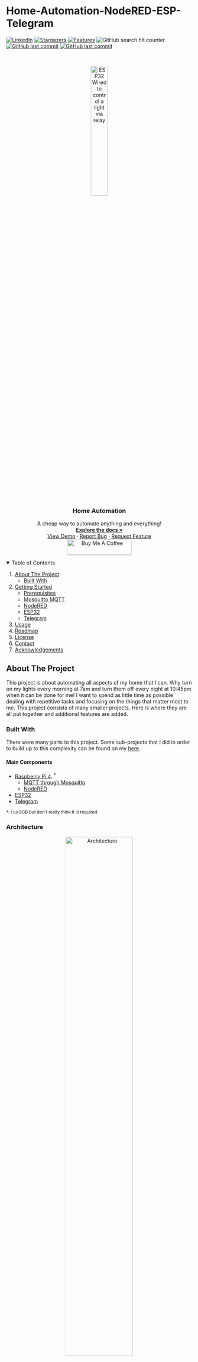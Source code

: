 # Home-Automation-NodeRED-ESP-Telegram
<!-- PROJECT SHIELDS -->
<!--[![Contributors][contributors-shield]][contributors-url]-->
<!--[![Forks][forks-shield]][forks-url]-->
<!--[![MIT License][license-shield]][license-url]-->
<!--![GitHub search hit counter](https://img.shields.io/github/search/Alextros00/Home-Automation-NodeRED-ESP-Telegram/hit?style=for-the-badge)-->
[![LinkedIn][linkedin-shield]][linkedin-url]
[![Stargazers][stars-shield]][stars-url]
[![Features][issues-shield]][issues-url]
![GitHub search hit counter](https://img.shields.io/github/search/Alextros00/Home-Automation-NodeRED-ESP-Telegram/goto?style=for-the-badge)
[![GitHub last commit](https://img.shields.io/github/last-commit/Alextros00/Home-Automation-NodeRED-ESP-Telegram?style=for-the-badge)](https://github.com/Alextros00/Home-Automation-NodeRED-ESP-Telegram)
[![GitHub last commit](https://img.shields.io/badge/MyProjects-Website-red?style=for-the-badge)](https://alextros00.wixsite.com/alex-trostle)

<!-- PROJECT LOGO -->
<br />
<p align="center">
  <a href="https://github.com/Alextros00/Home-Automation-NodeRED-ESP-Telegram">
    <img src="images/ESP32_RelayControl_Hardware.jpg" alt="ESP32 Wired to control a light via relay" width="30%" height="30%">
  </a>
  <h3 align="center">Home Automation</h3>

  <p align="center">
    A cheap way to automate anything and everything!
    <br />
    <a href="https://github.com/Alextros00/Home-Automation-NodeRED-ESP-Telegram"><strong>Explore the docs »</strong></a>
    <br />
    <a href="https://github.com/Alextros00/Home-Automation-NodeRED-ESP-Telegram">View Demo</a>
    ·
    <a href="https://github.com/Alextros00/Home-Automation-NodeRED-ESP-Telegram/issues">Report Bug</a>
    ·
    <a href="https://github.com/Alextros00/Home-Automation-NodeRED-ESP-Telegram/issues">Request Feature</a>
    <br />
    <a href="https://www.buymeacoffee.com/AlexTrostle" target="_blank"><img src="https://www.buymeacoffee.com/assets/img/custom_images/orange_img.png" alt="Buy Me A Coffee" style="height: 41px !important;width: 174px !important;box-shadow: 0px 3px 2px 0px rgba(190, 190, 190, 0.5) !important;-webkit-box-shadow: 0px 3px 2px 0px     rgba(190,190, 190, 0.5) !important;" ></a>
  </p>
</p>

<!-- TABLE OF CONTENTS -->

<details open="open">
  <summary>Table of Contents</summary>
  <ol>
    <li>
      <a href="#about-the-project">About The Project</a>
      <ul>
	<li><a href="#built-with">Built With</a></li>
      </ul>
    </li>
    <li>
      <a href="#getting-started">Getting Started</a>
      <ul>
	<li><a href="#prerequisites">Prerequisites</a></li>
	<li><a href="#mosquitto-mqtt-broker">Mosquitto MQTT</a></li>
	<li><a href="#nodered">NodeRED</a></li>
	<li><a href="#esp32">ESP32</a></li>
	<li><a href="#telegram">Telegram</a></li>
      </ul>
    </li>
    <li><a href="#usage">Usage</a></li>
    <li><a href="#roadmap">Roadmap</a></li>
    <li><a href="#license">License</a></li>
    <li><a href="#contact">Contact</a></li>
    <li><a href="#acknowledgements">Acknowledgements</a></li>
  </ol>
</details>

<!-- ABOUT THE PROJECT -->
## About The Project
This project is about automating all aspects of my home that I can. Why turn on my lights every morning at 7am and turn them off every night at 10:45pm when it can be done for me! I want to spend as little time as possible dealing with repetitive tasks and focusing on the things that matter most to me.
This project consists of many smaller projects. Here is where they are all put together and additional features are added.

### Built With
There were many parts to this project. Some sub-projects that I did in order to build up to this complexity can be found on my [here](https://github.com/Alextros00).

#### Main Components
* [Raspberry Pi 4](https://www.raspberrypi.org/products/raspberry-pi-4-model-b/?resellerType=home&variant=raspberry-pi-4-model-b-8gb). <sup>&dagger;</sup>
  * [MQTT through Mosquitto](https://mosquitto.org/)
  * [NodeRED](https://nodered.org/)
* [ESP32](https://www.espressif.com/en/products/socs/esp32)
* [Telegram](https://telegram.org/)

<sup>&dagger;: I us 8GB but don't really think it is required.</sup>

### Architecture
<p align="center">
  <a href="https://github.com/Alextros00/Home-Automation-NodeRED-ESP-Telegram">
    <img src="images/Auto_Home_Architecture.png" alt="Architecture" width="60%" height="60%">
  </a>
</p>

<!-- GETTING STARTED -->
## Getting Started
These steps will take you through the overall home automation system. The system consists of other repos for specifics linked throughout this README doc.

<!-- Prerequisites -->
### Prerequisites
The software used is free and mostly open source.<br/>
It would help to have the hardware below.
* Laptop
* Smartphone
* At least one [ESP32](https://www.espressif.com/en/products/socs/esp32)
* [Raspberry Pi 4]() <sup>&dagger;</sup> <sup>&Dagger;</sup> <br/>
<sup>&dagger;: Raspberry Pi 4 should be running [Raspbian Operating System](https://projects.raspberrypi.org/en/projects/noobs-install)</sup><br/>
<sup>&Dagger;: Needs to be connected to and using a 2.4GHz network. This is because the ESP32 currently(Dec 2020) cannot connect to 5GHz networks.</sup><br/>

<!-- ESP32 -->
### ESP32
You can get really cheap knock off ESP32s on [AliExpress](https://www.aliexpress.com/)<br/>
Some ESP devices that I use are: ESP-WROOM-32, ESP-32S, ESP32-CAM, ESP-EYE<br/>

#### ESP-IDF
1. Setup Toolchain for [Windows](https://docs.espressif.com/projects/esp-idf/en/latest/get-started/windows-setup.html), [Linux](https://docs.espressif.com/projects/esp-idf/en/latest/get-started/linux-setup.html) or [Mac OS](https://docs.espressif.com/projects/esp-idf/en/latest/get-started/macos-setup.html). If you use a installer package then you can skip to step 6.<br/>
2.  Get ESP-IDF.
	Besides the toolchain (that contains programs to compile and build the application), you also need ESP32 specific API / libraries.<br/>
  	```cd ~/esp```<br/>
	```git clone --recursive https://github.com/espressif/esp-idf.git```<br/>
3. Setup Path to ESP-IDF.
	The toolchain programs access ESP-IDF using IDF_PATH environment variable.<br/>
	This variable should be set up on your PC, otherwise projects will not build.<br/>
	* [Windows](https://docs.espressif.com/projects/esp-idf/en/latest/get-started/add-idf_path-to-profile.html#add-idf-path-to-profile-windows)
	* [Linux & Mac OS](https://docs.espressif.com/projects/esp-idf/en/latest/get-started/add-idf_path-to-profile.html#add-idf-path-to-profile-linux-macos)
4. Install Required Python Packages.<br/>
   ```python -m pip install --user -r $IDF_PATH/requirements.txt```
5. Export the path<br/>
   ```export IDF_PATH=~/esp/esp-idf```<br/>
   ```export PATH=$PATH:$HOME/esp/xtensa-esp32-elf/bin```<br/>
<sup>&Dagger;:Check the [official site](https://esp-idf.readthedocs.io/en/latest/get-started/index.html) for more info.</sup>
6. Fork my repo and Clone my ESP32 MQTT Light Control repository using the command down below with your user name in place of mine.<br/>
   ```git clone -b --recursive https://github.com/Alextros00/Home-Automation-NodeRED-ESP-Telegram/ESP32```

#### ESP32 Repos
1. [Light(Relay) Control over MQTT.]()



#### Flash and Monitor (Copy this to ESP32 MQTT Relay Control Repo)
Build and flash the project onto your device.<br/>
```idf.py build & flash```<br/>
Monitor the logs of your device<br/>
```idf.py monitor```<br/>
To exit the monitor us `Ctrl + ]` or `Ctrl` and  `]` at the same time

<!-- Mosquitto -->
### Mosquitto MQTT Broker
> MQTT is a machine-to-machine (M2M)/"Internet of Things" connectivity protocol. It was designed as an extremely lightweight publish/subscribe messaging transport. It is useful for connections with remote locations where a small code footprint is required and/or network bandwidth is at a premium [[mqtt.org](http://mqtt.org)]. The Mosquitto broker will be installed on your Raspberry Pi as the broker and your ESP devices will be clients. [Learn more here.](http://www.steves-internet-guide.com/mqtt-works/)

Navigate to the terminal and follow these steps for the installation.
1. Update your Raspberry Pi<br/>
```sudo apt-get update```
2. Install Mosquitto<br/>
```sudo apt-get install mosquitto```
3. Install Mosquitto Client<br/>
```sudo apt-get install mosquitto-clients```
<br/><sup>&Dagger;: Note for later: Port of your Mosquitto Broker, most likely 1883; Server Mosquitto Broker is running on, most likely the ip address of your Raspberry Pi</sup><br/>
<img src="http://www.steves-internet-guide.com/wp-content/uploads/mqtt-message-flow.jpg" width="30%" height="30%">

<!-- NodeRED -->
### NodeRED
>[NodeRED](http://nodered.org) is a low-code programming tool for wiring together hardware devices, APIs and online services for event driven applications. The browser-based editor that makes it easy to wire together flows using the wide range of nodes in the palette that can be deployed to its runtime in a single-click.

[Install NodeRED on your Raspberry Pi](https://nodered.org/docs/getting-started/local)

#### Flows
Many of the flows used can be found in [my collection at nodered.org](https://flows.nodered.org/collection/RV7rLt9tjepZ). Here the general functionality of each flow will be described and more details(and the flow itself:) are provided on [my NodeRED page](https://flows.nodered.org/user/Alextros00).

##### Functionality
Light Control: lights can be controlled through a Telegram command, a button by the lamp, a button on my NodeRED Dashboard, and a webhook on my phone's home screen
* Light Control: Lights can be controled through time of day, a [Telegram Command using a inline keyboard](https://flows.nodered.org/flow/c8194f9d056455018d2da8ef7e109733), the NodeRED Dashboard, a webhook on my phone homescreen, or even a good old button by the lamp
* Raspberry Pi Status: The Raspberry Pi 4 has been rumored to overheat. I monitor the temperature and recieve notification and text if it goes to high
* Local Free Listings: The dashboard displays local free listings from FreeCycle and Craigslist
* Motivational Dashboard: When idol the dashboard displays a motivational image, quote and Bible verse that rotate regularly. I also recieve a [daily motivational message.]()

##### Flow Gallery
<p float="middle">
  <img src="images/NodeRED3.png" width="30%" height="30%" />
  <img src="images/NodeRED_Flow_webhooks.png" width="30%" height="30%" />
  <img src="images/NodeRED_Flow_FreeStuff.png" width="30%" height="30%" />
  <img src="images/NodeRED_Flow_DailyQuote.png" width="30%" height="30%" />
  <img src="images/NodeRED_Flow_DeviceAlive.png" width="30%" height="30%" />
  <img src="images/NodeRED_Flow_DoorLight.png" width="30%" height="30%" />
  <img src="images/NodeRED_Flow_RandomPhoto.png" width="30%" height="30%" />
  <img src="images/NodeRED_Flow_WhoIsOnWifi.png" width="30%" height="30%" />
</p>

<!-- Telegram -->
### Telegram
Telegram adds the ability to control the system from your phone but is not required for use. You could stricktly use the NodeRED dashboard to control your system. In this implementation, Telegram does not directly control any devices but rather goes through NodeRED using the [node-red-contrib-telegrambot](https://flows.nodered.org/node/node-red-contrib-telegrambot) library.<br/>
#### Commands
* `/water` 	    - records that I drank a bottle of water
* `/poop` 	    - records that I took a poop
* `/piss` 	    - records that I took a pee
* `/lights`	    - displays inline keyboard to choose which light to change and what to do with it
* `/doorlighton`    - turns on door light... I know its redundant just use `/lights`
* `/doorlightoff`   - turns off door light... I know its redundant just use `/lights`
* `/bedsidelalmpon` - turns on bedside light... I know its redundant just use `/lights`
* `/bedsidelalmpoff`- turns off bedside light... I know its redundant just use `/lights`
* `/sleepin`	    - delays the auto turn on of my lights by 30 minutes
* `/motivation`     - changes the motivational display on the dashboard and sends motivational image over Telegram
* `/whoishome` 	    - replys with who is on my home wifi
* `/alive` 	    - replys with what devices are responding on the system
* `/help` 	    - responds with the Telegram ChatId 
#### Notifications
* `Raspberry Pi is over 65 degree C` - Tells me when the Raspberry Pi has reached temperatures over 65C.
* `Motivational Image` - at 11am daily I recieve a motivational quote to keep me going until lunch!
* `Motivational Quote` - at 2pm daily I recieve a motivational image to keep me going until dinner!

<!-- USAGE EXAMPLES -->
## Usage
The system can be utilized in two ways, through the Telegram-Bot or through the NodeRED Dashboard.<br/>
#### Usage through Telegram
Telegram sends me [notifications](#notifications) and I can send it [commands](#commands).
#### Usage through the NodeRED Dashboard
The NodeRED Dashboard can be used to control the system through buttons, text boxes and switches, but also displays alot of information.<br/>

<!-- ROADMAP -->
## Roadmap
See the [open issues](https://github.com/Alextros00/Home-Automation-NodeRED-ESP-Telegram/issues) for a list of proposed features (and known issues).<br/>
This project will continue to grow in my free time to automate everything... except for working out... that I just have to do.

<!-- LICENSE -->
## License
Distributed under the MIT License. See `LICENSE` for more information but basically you can take my code but I would appreciate a coffee!

<!-- CONTACT -->
## Contact
##### Alex Trostle - [GitHub](https://github.com/Alextros00) - [Email](Alextros00@gmail.com) - [LinkedIn](https://www.linkedin.com/in/alex-trostle/) - [Instagram](https://www.instagram.com/alextros0/) <br />
<a href="https://www.buymeacoffee.com/AlexTrostle" target="_blank"><img src="https://www.buymeacoffee.com/assets/img/custom_images/orange_img.png" alt="Buy Me A Coffee" style="height: 41px !important;width: 174px !important;box-shadow: 0px 3px 2px 0px rgba(190, 190, 190, 0.5) !important;-webkit-box-shadow: 0px 3px 2px 0px     rgba(190,190, 190, 0.5) !important;" ></a><br/>

<!-- ACKNOWLEDGEMENTS -->
## Acknowledgements
* [Nice README page I refferenced and got me started](https://github.com/ETS-PoliTO/esp32-sniffer/edit/master/README.md)

<!-- MARKDOWN LINKS & IMAGES -->
<!-- https://www.markdownguide.org/basic-syntax/#reference-style-links -->
[contributors-shield]: https://img.shields.io/github/contributors/Alextros00/Home-Automation-NodeRED-ESP-Telegram.svg?style=for-the-badge
[contributors-url]: https://github.com/Alextros00/Home-Automation-NodeRED-ESP-Telegram/graphs/contributors
[forks-shield]: https://img.shields.io/github/forks/Alextros00/Home-Automation-NodeRED-ESP-Telegram.svg?style=for-the-badge
[forks-url]: https://github.com/Alextros00/Home-Automation-NodeRED-ESP-Telegram/network/members
[stars-shield]: https://img.shields.io/github/stars/Alextros00/Home-Automation-NodeRED-ESP-Telegram.svg?style=for-the-badge
[stars-url]: https://github.com/Alextros00/Home-Automation-NodeRED-ESP-Telegram/stargazers
[issues-shield]: https://img.shields.io/github/issues/Alextros00/Home-Automation-NodeRED-ESP-Telegram.svg?style=for-the-badge
[issues-url]: https://github.com/Alextros00/Home-Automation-NodeRED-ESP-Telegram/issues
[license-shield]: https://img.shields.io/github/license/Alextros00/Home-Automation-NodeRED-ESP-Telegram.svg?style=for-the-badge
[license-url]: https://github.com/Alextros00/Home-Automation-NodeRED-ESP-Telegram/LICENSE.txt
[linkedin-shield]: https://img.shields.io/badge/-LinkedIn-black.svg?style=for-the-badge&logo=linkedin&colorB=555
[linkedin-url]: https://www.linkedin.com/in/alex-trostle/

<!--
LINKS USED IN THE CREATION OF THIS PAGE:
* [GitHub Emoji Cheat Sheet](https://www.webpagefx.com/tools/emoji-cheat-sheet)
* [Img Shields](https://shields.io)
* [Choose an Open Source License](https://choosealicense.com)
* [GitHub Pages](https://pages.github.com)
* [Animate.css](https://daneden.github.io/animate.css)
* [Loaders.css](https://connoratherton.com/loaders)
* [Slick Carousel](https://kenwheeler.github.io/slick)
* [Smooth Scroll](https://github.com/cferdinandi/smooth-scroll)
* [Sticky Kit](http://leafo.net/sticky-kit)
* [JVectorMap](http://jvectormap.com)
* [Font Awesome](https://fontawesome.com)
-->

<!--
Notes to remember on using Markdown:
[![Product Name Screen Shot][product-screenshot]](https://example.com)
-->
